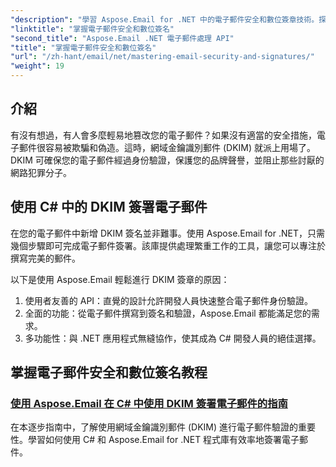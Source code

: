 ```yaml
---
"description": "學習 Aspose.Email for .NET 中的電子郵件安全和數位簽章技術。探索逐步教程，包括使用 C# 進行 DKIM 簽名。"
"linktitle": "掌握電子郵件安全和數位簽名"
"second_title": "Aspose.Email .NET 電子郵件處理 API"
"title": "掌握電子郵件安全和數位簽名"
"url": "/zh-hant/email/net/mastering-email-security-and-signatures/"
"weight": 19
---
```


## 介紹 

有沒有想過，有人會多麼輕易地篡改您的電子郵件？如果沒有適當的安全措施，電子郵件很容易被欺騙和偽造。這時，網域金鑰識別郵件 (DKIM) 就派上用場了。 DKIM 可確保您的電子郵件經過身份驗證，保護您的品牌聲譽，並阻止那些討厭的網路犯罪分子。  

## 使用 C# 中的 DKIM 簽署電子郵件  

在您的電子郵件中新增 DKIM 簽名並非難事。使用 Aspose.Email for .NET，只需幾個步驟即可完成電子郵件簽署。該庫提供處理繁重工作的工具，讓您可以專注於撰寫完美的郵件。  

以下是使用 Aspose.Email 輕鬆進行 DKIM 簽章的原因：  

1. 使用者友善的 API：直覺的設計允許開發人員快速整合電子郵件身份驗證。  
2. 全面的功能：從電子郵件撰寫到簽名和驗證，Aspose.Email 都能滿足您的需求。  
3. 多功能性：與 .NET 應用程式無縫協作，使其成為 C# 開發人員的絕佳選擇。

## 掌握電子郵件安全和數位簽名教程
### [使用 Aspose.Email 在 C# 中使用 DKIM 簽署電子郵件的指南](./guide-to-signing-emails-with-dkim/)
在本逐步指南中，了解使用網域金鑰識別郵件 (DKIM) 進行電子郵件驗證的重要性。學習如何使用 C# 和 Aspose.Email for .NET 程式庫有效率地簽署電子郵件。